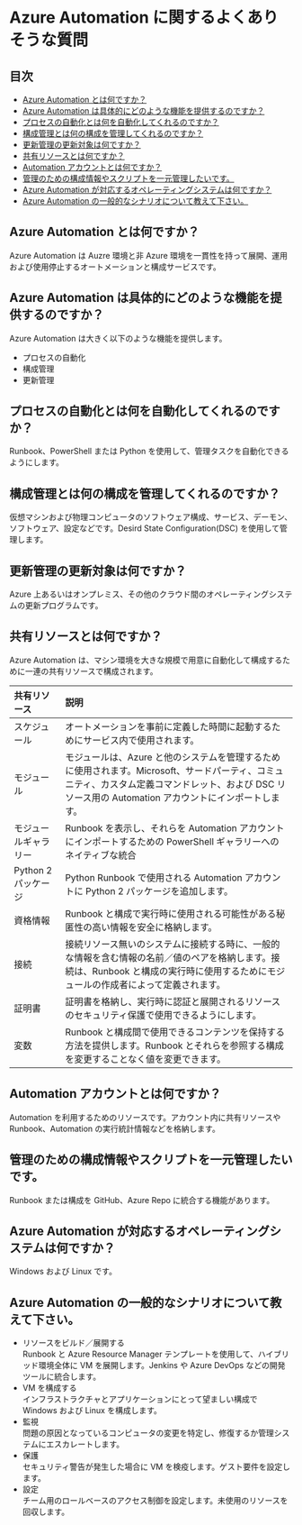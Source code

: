 # Azure Automation に関するよくありそうな質問

## 目次

- [Azure Automation とは何ですか？](#q-about)
- [Azure Automation は具体的にどのような機能を提供するのですか？](#q-about2)
- [プロセスの自動化とは何を自動化してくれるのですか？](#q-process-auto)
- [構成管理とは何の構成を管理してくれるのですか？](#q-configuration-manage)
- [更新管理の更新対象は何ですか？](#q-update-manage)
- [共有リソースとは何ですか？](#q-shared-resources)
- [Automation アカウントとは何ですか？](#q-automation-account)
- [管理のための構成情報やスクリプトを一元管理したいです。](#q-source-control)
- [Azure Automation が対応するオペレーティングシステムは何ですか？](#q-operating-system)
- [Azure Automation の一般的なシナリオについて教えて下さい。](#q-scenario)

## <a id="q-about">Azure Automation とは何ですか？</a>

Azure Automation は Auzre 環境と非 Azure 環境を一貫性を持って展開、運用および使用停止するオートメーションと構成サービスです。

## <a id="q-about2">Azure Automation は具体的にどのような機能を提供するのですか？</a>

Azure Automation は大きく以下のような機能を提供します。

- プロセスの自動化
- 構成管理
- 更新管理

## <a id="q-process-auto">プロセスの自動化とは何を自動化してくれるのですか？</a>

Runbook、PowerShell または Python を使用して、管理タスクを自動化できるようにします。

## <a id="q-configuration-manage">構成管理とは何の構成を管理してくれるのですか？</a>

仮想マシンおよび物理コンピュータのソフトウェア構成、サービス、デーモン、ソフトウェア、設定などです。Desird State Configuration(DSC) を使用して管理します。

## <a id="q-update-manage">更新管理の更新対象は何ですか？</a>

Azure 上あるいはオンプレミス、その他のクラウド間のオペレーティングシステムの更新プログラムです。

## <a id="q-shared-resources">共有リソースとは何ですか？</a>

Azure Automation は、マシン環境を大きな規模で用意に自動化して構成するために一連の共有リソースで構成されます。

| 共有リソース | 説明    |
| :-------- | :------ |
| スケジュール | オートメーションを事前に定義した時間に起動するためにサービス内で使用されます。 |
| モジュール | モジュールは、Azure と他のシステムを管理するために使用されます。Microsoft、サードパーティ、コミュニティ、カスタム定義コマンドレット、および DSC リソース用の Automation アカウントにインポートします。 |
| モジュールギャラリー | Runbook を表示し、それらを Automation アカウントにインポートするための PowerShell ギャラリーへのネイティブな統合 |
| Python 2 パッケージ | Python Runbook で使用される Automation アカウントに Python 2 パッケージを追加します。 |
| 資格情報 | Runbook と構成で実行時に使用される可能性がある秘匿性の高い情報を安全に格納します。 |
| 接続 | 接続リソース無いのシステムに接続する時に、一般的な情報を含む情報の名前／値のペアを格納します。接続は、Runbook と構成の実行時に使用するためにモジュールの作成者によって定義されます。 |
| 証明書 | 証明書を格納し、実行時に認証と展開されるリソースのセキュリティ保護で使用できるようにします。 |
| 変数 | Runbook と構成間で使用できるコンテンツを保持する方法を提供します。Runbook とそれらを参照する構成を変更することなく値を変更できます。 |

## <a id="q-automation-account">Automation アカウントとは何ですか？</a>

Automation を利用するためのリソースです。アカウント内に共有リソースや Runbook、Automation の実行統計情報などを格納します。

## <a id="q-source-control">管理のための構成情報やスクリプトを一元管理したいです。</a>

Runbook または構成を GitHub、Azure Repo に統合する機能があります。

## <a id="q-operating-system">Azure Automation が対応するオペレーティングシステムは何ですか？</a>

Windows および Linux です。

## <a id="q-scenario">Azure Automation の一般的なシナリオについて教えて下さい。</a>

- リソースをビルド／展開する<br />Runbook と Azure Resource Manager テンプレートを使用して、ハイブリッド環境全体に VM を展開します。Jenkins や Azure DevOps などの開発ツールに統合します。
- VM を構成する<br />インフラストラクチャとアプリケーションにとって望ましい構成で Windows および Linux を構成します。
- 監視<br />問題の原因となっているコンピュータの変更を特定し、修復するか管理システムにエスカレートします。
- 保護<br />セキュリティ警告が発生した場合に VM を検疫します。ゲスト要件を設定します。
- 設定<br />チーム用のロールベースのアクセス制御を設定します。未使用のリソースを回収します。
